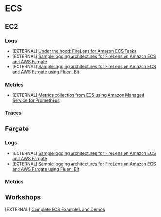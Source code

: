 # ECS

## EC2

### Logs

- [EXTERNAL] [Under the hood: FireLens for Amazon ECS Tasks](https://aws.amazon.com/blogs/containers/under-the-hood-firelens-for-amazon-ecs-tasks/)
- [EXTERNAL] [Sample logging architectures for FireLens on Amazon ECS and AWS Fargate](https://github.com/aws-samples/amazon-ecs-firelens-examples)
- [EXTERNAL] [Sample logging architectures for FireLens on Amazon ECS and AWS Fargate using Fluent Bit](https://github.com/aws-samples/amazon-ecs-firelens-examples#fluent-bit-examples)

### Metrics
- [EXTERNAL] [Metrics collection from ECS using Amazon Managed Service for Prometheus ](https://aws.amazon.com/blogs/opensource/metrics-collection-from-amazon-ecs-using-amazon-managed-service-for-prometheus/)


### Traces


## Fargate

### Logs
- [EXTERNAL] [Sample logging architectures for FireLens on Amazon ECS and AWS Fargate](https://github.com/aws-samples/amazon-ecs-firelens-examples)
- [EXTERNAL] [Sample logging architectures for FireLens on Amazon ECS and AWS Fargate using Fluent Bit](https://github.com/aws-samples/amazon-ecs-firelens-examples#fluent-bit-examples)

### Metrics

## Workshops
[EXTERNAL] [Complete ECS Examples and Demos](https://www.ecsworkshop.com/)
